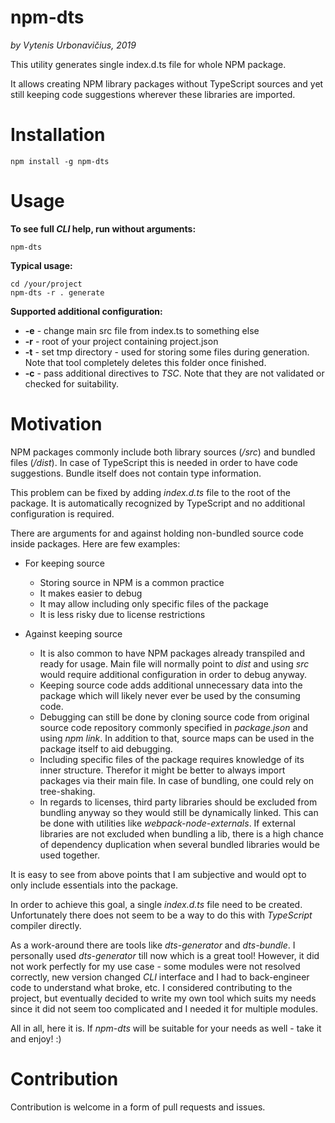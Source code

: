 # npm-dts

_by Vytenis Urbonavičius, 2019_

This utility generates single index.d.ts file for whole NPM package.

It allows creating NPM library packages without TypeScript sources and yet still keeping code suggestions wherever these libraries are imported.

# Installation

```
npm install -g npm-dts
```

# Usage

**To see full _CLI_ help, run without arguments:**

```
npm-dts
```

**Typical usage:**

```
cd /your/project
npm-dts -r . generate
```

**Supported additional configuration:**

- **-e** - change main src file from index.ts to something else
- **-r** - root of your project containing project.json
- **-t** - set tmp directory - used for storing some files during generation. Note that tool completely deletes this folder once finished.
- **-c** - pass additional directives to _TSC_. Note that they are not validated or checked for suitability.

# Motivation

NPM packages commonly include both library sources (_/src_) and bundled files (_/dist_). In case of TypeScript this is needed in order to have code suggestions. Bundle itself does not contain type information.

This problem can be fixed by adding _index.d.ts_ file to the root of the package. It is automatically recognized by TypeScript and no additional configuration is required.

There are arguments for and against holding non-bundled source code inside packages. Here are few examples:

- For keeping source

  - Storing source in NPM is a common practice
  - It makes easier to debug
  - It may allow including only specific files of the package
  - It is less risky due to license restrictions

- Against keeping source
  - It is also common to have NPM packages already transpiled and ready for usage. Main file will normally point to _dist_ and using _src_ would require additional configuration in order to debug anyway.
  - Keeping source code adds additional unnecessary data into the package which will likely never ever be used by the consuming code.
  - Debugging can still be done by cloning source code from original source code repository commonly specified in _package.json_ and using _npm link_. In addition to that, source maps can be used in the package itself to aid debugging.
  - Including specific files of the package requires knowledge of its inner structure. Therefor it might be better to always import packages via their main file. In case of bundling, one could rely on tree-shaking.
  - In regards to licenses, third party libraries should be excluded from bundling anyway so they would still be dynamically linked. This can be done with utilities like _webpack-node-externals_. If external libraries are not excluded when bundling a lib, there is a high chance of dependency duplication when several bundled libraries would be used together.

It is easy to see from above points that I am subjective and would opt to only include essentials into the package.

In order to achieve this goal, a single _index.d.ts_ file need to be created. Unfortunately there does not seem to be a way to do this with _TypeScript_ compiler directly.

As a work-around there are tools like _dts-generator_ and _dts-bundle_. I personally used _dts-generator_ till now which is a great tool! However, it did not work perfectly for my use case - some modules were not resolved correctly, new version changed _CLI_ interface and I had to back-engineer code to understand what broke, etc. I considered contributing to the project, but eventually decided to write my own tool which suits my needs since it did not seem too complicated and I needed it for multiple modules.

All in all, here it is. If _npm-dts_ will be suitable for your needs as well - take it and enjoy! :)

# Contribution

Contribution is welcome in a form of pull requests and issues.
